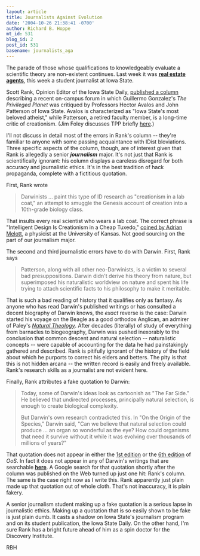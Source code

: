 ```yaml
---
layout: article
title: Journalists Against Evolution
date: '2004-10-26 21:38:41 -0700'
author: Richard B. Hoppe
mt_id: 531
blog_id: 2
post_id: 531
basename: journalists_aga
---
```

The parade of those whose qualifications to knowledgeably evaluate a scientific theory are non-existent continues.  Last week it was [**real estate agents**](http://www.pandasthumb.org/pt-archives/000574.html), this week a student journalist at Iowa State.

Scott Rank, Opinion Editor of the Iowa State Daily, [published a column](http://www.iowastatedaily.com/vnews/display.v/ART/4173377ded477) describing a recent on-campus forum in which Guillermo Gonzalez's _The Privileged Planet_ was critiqued by Professors Hector Avalos and John Patterson of Iowa State.  Avalos is characterized as "Iowa State's most beloved atheist," while Patterson, a retired faculty member, is a long-time critic of creationism.  (Jim Foley discusses TPP briefly [here](http://www.pandasthumb.org/pt-archives/000505.html).)

I'll not discuss in detail most of the errors in Rank's column -- they're familiar to anyone with some passing acquaintance with IDist bloviations.  Three specific aspects of the column, though, are of interest given that Rank is allegedly a senior **_journalism_** major.  It's not just that Rank is scientifically ignorant: his column displays a careless disregard for both accuracy and journalistic ethics.  It's in the best tradition of hack propaganda, complete with a fictitious quotation.

First, Rank wrote

> Darwinists ... paint this type of ID research as "creationism in a lab coat," an attempt to smuggle the Genesis account of creation into a 10th-grade biology class.

That insults every real scientist who wears a lab coat.  The correct phrase is "Intelligent Design Is Creationism in a Cheap Tuxedo," [coined by Adrian Melott](http://www.physicstoday.org/vol-55/iss-6/p48a.html), a physicist at the University of Kansas.  Not good sourcing on the part of our journalism major.

The second and third journalistic errors have to do with Darwin.  First, Rank says

> Patterson, along with all other neo-Darwinists, is a victim to several bad presuppositions. Darwin didn't derive his theory from nature, but superimposed his naturalistic worldview on nature and spent his life trying to attach scientific facts to his philosophy to make it meritable.

That is such a bad reading of history that it qualifies only as fantasy.  As anyone who has read Darwin's published writings or has consulted a decent biography of Darwin knows, the _exact_ reverse is the case: Darwin started his voyage on the Beagle as a good orthodox Anglican, an admirer of Paley's [_Natural Theology_](http://www.hti.umich.edu/cgi/p/pd-modeng/pd-modeng-idx?type=header&amp;id=PaleyNatur).  After decades (literally) of study of everything from barnacles to biogeography, Darwin was pushed inexorably to the conclusion that common descent and natural selection -- naturalistic concepts -- were capable of accounting for the data he had painstakingly gathered and described.  Rank is pitifully ignorant of the history of the field about which he purports to correct his elders and betters.  The pity is that this is not hidden arcana -- the written record is easily and freely available.  Rank's research skills as a journalist are not evident here.

Finally, Rank attributes a fake quotation to Darwin:

> Today, some of Darwin's ideas look as cartoonish as "The Far Side." He believed that undirected processes, principally natural selection, is enough to create biological complexity.
> 
> But Darwin's own research contradicted this. In "On the Origin of the Species," Darwin said, "Can we believe that natural selection could produce ... an organ so wonderful as the eye? How could organisms that need it survive without it while it was evolving over thousands of millions of years?"

That quotation does not appear in either the [1st edition](http://pages.britishlibrary.net/charles.darwin/texts/origin1859/origin_fm.html) or the [6th edition](http://pages.britishlibrary.net/charles.darwin/texts/origin_6th/origin6th_fm.html) of _OoS_.  In fact it does not appear in any of Darwin's writings that are searchable [**here**](http://pages.britishlibrary.net/charles.darwin/).  A Google search for that quotation shortly after the column was published on the Web turned up just one hit: Rank's column.  The same is the case right now as I write this.  Rank apparently just plain made up that quotation out of whole cloth.  That's not inaccuracy, it is plain fakery.

A senior journalism student making up a fake quotation is a serious lapse in journalistic ethics.  Making up a quotation that is so easily shown to be fake is just plain dumb.  It casts a shadow on Iowa State's journalism program and on its student publication, the Iowa State Daily.  On the other hand, I'm sure Rank has a bright future ahead of him as a spin doctor for the Discovery Institute.

RBH
